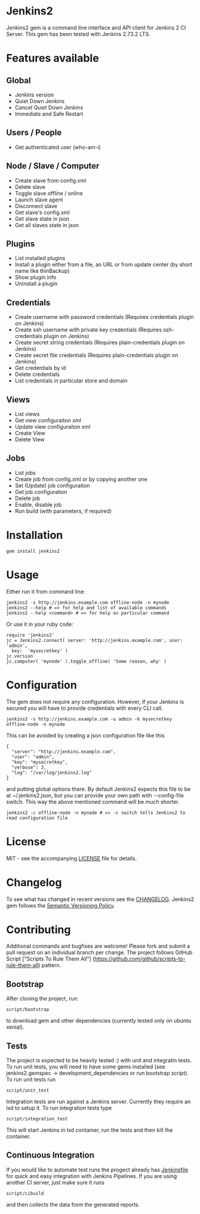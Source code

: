# Jenkins2

Jenkins2 gem is a command line interface and API client for Jenkins 2 CI Server. This gem has been
tested with Jenkins 2.73.2 LTS.

# Features available

## Global

- Jenkins version
- Quiet Down Jenkins
- Cancel Quiet Down Jenkins
- Immediate and Safe Restart

## Users / People

- Get authenticated user (who-am-i)

## Node / Slave / Computer

- Create slave from config.xml
- Delete slave
- Toggle slave offline / online
- Launch slave agent
- Disconnect slave
- Get slave's config.xml
- Get slave state in json
- Get all slaves state in json

## Plugins

- List installed plugins
- Install a plugin either from a file, an URL or from update center (by short name like
  thinBackup)
- Show plugin info
- Uninstall a plugin

## Credentials

- Create username with password credentials (Requires credentials plugin on Jenkins)
- Create ssh username with private key credentials (Requires ssh-credentials plugin on Jenkins)
- Create secret string credentials (Requires plain-credentials plugin on Jenkins)
- Create secret file credentials (Requires plain-credentials plugin on Jenkins)
- Get credentials by id
- Delete credentials
- List credentials in particular store and domain

## Views

- List views
- Get view configuraiton xml
- Update view configuraiton xml
- Create View
- Delete View

## Jobs

- List jobs
- Create job from config.xml or by copying another one
- Set (Update) job configuration
- Get job configuration
- Delete job
- Enable, disable job
- Run build (with parameters, if required)

# Installation

    gem install jenkins2

# Usage

Either run it from command line:

    jenkins2 -s http://jenkins.example.com offline-node -n mynode
    jenkins2 --help # => for help and list of available commands
    jenkins2 --help <command> # => for help on particular command

Or use it in your ruby code:

    require 'jenkins2'
    jc = Jenkins2.connect( server: 'http://jenkins.example.com', user: 'admin',
      key:  'mysecretkey' )
    jc.version
    jc.computer( 'mynode' ).toggle_offline( 'Some reason, why' )

# Configuration

The gem does not require any configuration. However, if your Jenkins is secured you will have to
provide credentials with every CLI call.

    jenkins2 -s http://jenkins.example.com -u admin -k mysecretkey offline-node -n mynode

This can be avoided by creating a json configuration file like this

    {
      "server": "http://jenkins.example.com",
      "user": "admin",
      "key": "mysecretkey",
      "verbose": 3,
      "log": "/var/log/jenkins2.log"
    }

and putting global options there. By default Jenkins2 expects this file to be at ~/.jenkins2.json,
but you can provide your own path with --config-file switch. This way the above mentioned command
will be much shorter.

    jenkins2 -c offline-node -n mynode # => -c switch tells Jenkins2 to read configuration file

# License

MIT - see the accompanying [LICENSE](LICENSE) file for details.

# Changelog

To see what has changed in recent versions see the [CHANGELOG](CHANGELOG.md).
Jenkins2 gem follows the [Semantic Versioning Policy](http://guides.rubygems.org/patterns).

# Contributing

Additional commands and bugfixes are welcome! Please fork and submit a pull request on an
individual branch per change. The project follows GitHub Script
["Scripts To Rule Them All"] (https://github.com/github/scripts-to-rule-them-all) pattern.

## Bootstrap

After cloning the project, run:

    script/bootstrap

to download gem and other dependencies (currently tested only on ubuntu xenial).

## Tests

The project is expected to be heavily tested :) with unit and integratin tests. To run unit tests,
you will need to have some gems installed (see jenkins2.gemspec -> development\_dependencies or
run bootstrap script). To run unit tests run

    script/unit_test

Integration tests are run against a Jenkins server. Currently they require an lxd to setup it.
To run integration tests type

    script/integration_test

This will start Jenkins in lxd container, run the tests and then kill the container.

## Continuous Integration

If you would like to automate test runs the progect already has [Jenkinsfile](Jenkinsfile) for
quick and easy integration with Jenkins Pipelines. If you are using another CI server, just make
sure it runs

    script/cibuild

and then collects the data from the generated reports.

